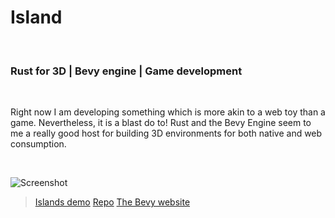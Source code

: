 # Island
<br>

### Rust for 3D | Bevy engine | Game development 
<br>

Right now I am developing something which is more akin to a web toy than a game. 
Nevertheless, it is a blast do to! 
Rust and the Bevy Engine seem to me a really good host for 
building 3D environments for both native and web consumption. 

<br>

![Screenshot](portfolio/island/thumb.png "screenshot")

> [Islands demo](https://josfeenstra.nl/project/island)
> [Repo](https://github.com/josfeenstra/sphere)
> [The Bevy website](https://bevyengine.org/)